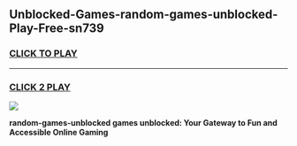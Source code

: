 
## Unblocked-Games-random-games-unblocked-Play-Free-sn739
<h3>
<a href="https://premium76.site?title=random-games-unblocked&ref=09A">CLICK TO PLAY</a></h3>
<hr>

<h3>
<a href="https://premium76.site?title=random-games-unblocked&ref=09A">CLICK 2 PLAY</a>
  
</h3>

<a href="https://premium76.site?title=random-games-unblocked&ref=09A"><img src="https://clearcache.store/games.png"></a>


**random-games-unblocked games unblocked: Your Gateway to Fun and Accessible Online Gaming**

